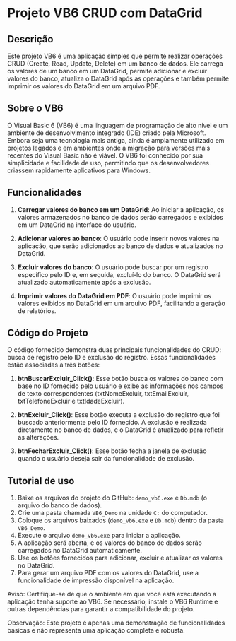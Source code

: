 # **Projeto VB6 CRUD com DataGrid**

## Descrição

Este projeto VB6 é uma aplicação simples que permite realizar operações CRUD (Create, Read, Update, Delete) em um banco de dados. Ele carrega os valores de um banco em um DataGrid, permite adicionar e excluir valores do banco, atualiza o DataGrid após as operações e também permite imprimir os valores do DataGrid em um arquivo PDF.

## Sobre o VB6

O Visual Basic 6 (VB6) é uma linguagem de programação de alto nível e um ambiente de desenvolvimento integrado (IDE) criado pela Microsoft. Embora seja uma tecnologia mais antiga, ainda é amplamente utilizado em projetos legados e em ambientes onde a migração para versões mais recentes do Visual Basic não é viável. O VB6 foi conhecido por sua simplicidade e facilidade de uso, permitindo que os desenvolvedores criassem rapidamente aplicativos para Windows.

## Funcionalidades

1.  **Carregar valores do banco em um DataGrid**: Ao iniciar a aplicação, os valores armazenados no banco de dados serão carregados e exibidos em um DataGrid na interface do usuário.
    
2.  **Adicionar valores ao banco**: O usuário pode inserir novos valores na aplicação, que serão adicionados ao banco de dados e atualizados no DataGrid.
    
3.  **Excluir valores do banco**: O usuário pode buscar por um registro específico pelo ID e, em seguida, excluí-lo do banco. O DataGrid será atualizado automaticamente após a exclusão.
    
4.  **Imprimir valores do DataGrid em PDF**: O usuário pode imprimir os valores exibidos no DataGrid em um arquivo PDF, facilitando a geração de relatórios.

## Código do Projeto

O código fornecido demonstra duas principais funcionalidades do CRUD: busca de registro pelo ID e exclusão do registro. Essas funcionalidades estão associadas a três botões:

1.  **btnBuscarExcluir_Click()**: Esse botão busca os valores do banco com base no ID fornecido pelo usuário e exibe as informações nos campos de texto correspondentes (txtNomeExcluir, txtEmailExcluir, txtTelefoneExcluir e txtIdadeExcluir).
    
2.  **btnExcluir_Click()**: Esse botão executa a exclusão do registro que foi buscado anteriormente pelo ID fornecido. A exclusão é realizada diretamente no banco de dados, e o DataGrid é atualizado para refletir as alterações.
    
3.  **btnFecharExcluir_Click()**: Esse botão fecha a janela de exclusão quando o usuário deseja sair da funcionalidade de exclusão.

## Tutorial de uso

1.  Baixe os arquivos do projeto do GitHub: `demo_vb6.exe` e `Db.mdb` (o arquivo do banco de dados).
2.  Crie uma pasta chamada `VB6_Demo` na unidade `C:` do computador.
3.  Coloque os arquivos baixados (`demo_vb6.exe` e `Db.mdb`) dentro da pasta `VB6_Demo`.
4.  Execute o arquivo `demo_vb6.exe` para iniciar a aplicação.
5.  A aplicação será aberta, e os valores do banco de dados serão carregados no DataGrid automaticamente.
6.  Use os botões fornecidos para adicionar, excluir e atualizar os valores no DataGrid.
7.  Para gerar um arquivo PDF com os valores do DataGrid, use a funcionalidade de impressão disponível na aplicação.

Aviso: Certifique-se de que o ambiente em que você está executando a aplicação tenha suporte ao VB6. Se necessário, instale o VB6 Runtime e outras dependências para garantir a compatibilidade do projeto.

Observação: Este projeto é apenas uma demonstração de funcionalidades básicas e não representa uma aplicação completa e robusta.

